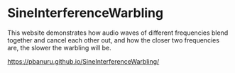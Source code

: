 # SineInterferenceWarbling
This website demonstrates how audio waves of different frequencies blend together and cancel each other out, and how the closer two frequencies are, the slower the warbling will be.

https://pbanuru.github.io/SineInterferenceWarbling/
